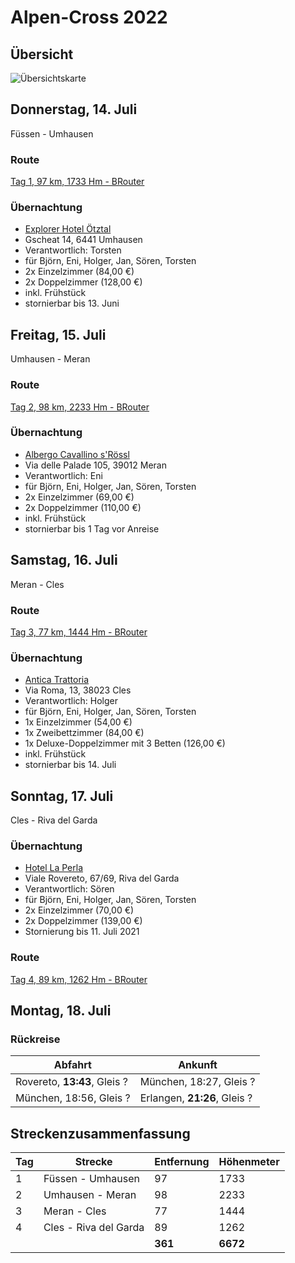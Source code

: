 # Alpen-Cross 2022

## Übersicht

![Übersichtskarte](alpenx-2022-gesamt.avif)

## Donnerstag, 14. Juli

Füssen - Umhausen

### Route

[Tag 1, 97 km, 1733 Hm - BRouter](http://brouter.de/brouter-web/#map=11/47.1909/11.0577/osm-mapnik-german_style&lonlats=10.697916,47.570142;10.643005,47.286216;10.794196,47.210153;10.927545,47.139775&profile=fastbike)

### Übernachtung

- [Explorer Hotel Ötztal](https://www.explorer-hotels.com/oetztal/)
- Gscheat 14, 6441 Umhausen
- Verantwortlich: Torsten
- für Björn, Eni, Holger, Jan, Sören, Torsten
- 2x Einzelzimmer (84,00 €)
- 2x Doppelzimmer (128,00 €)
- inkl. Frühstück
- stornierbar bis 13. Juni

## Freitag, 15. Juli

Umhausen - Meran

### Route

[Tag 2, 98 km, 2233 Hm - BRouter](http://brouter.de/brouter-web/#map=10/46.8344/11.3667/osm-mapnik-german_style&lonlats=10.927534,47.139771;10.966244,47.061995;11.16389,46.662115&profile=fastbike)

### Übernachtung

- [Albergo Cavallino s'Rössl](https://www.booking.com/hotel/it/albergo-cavallino-s-rossl.de.html)
- Via delle Palade 105, 39012 Meran
- Verantwortlich: Eni
- für Björn, Eni, Holger, Jan, Sören, Torsten
- 2x Einzelzimmer (69,00 €)
- 2x Doppelzimmer (110,00 €)
- inkl. Frühstück
- stornierbar bis 1 Tag vor Anreise

## Samstag, 16. Juli

Meran - Cles

### Route

[Tag 3, 77 km, 1444 Hm - BRouter](http://brouter.de/brouter-web/#map=11/46.4986/11.2198/osm-mapnik-german_style&lonlats=11.16389,46.662115;11.172066,46.641072;11.180112,46.628206;11.298409,46.476497;11.257553,46.427674;11.23601,46.410844;11.23498,46.410226;11.195798,46.414337;11.162109,46.419014;11.154943,46.428661;11.033803,46.36507&profile=fastbike)  

### Übernachtung

- [Antica Trattoria](http://www.anticatrattoriacles.com/)
- Via Roma, 13, 38023 Cles 
- Verantwortlich: Holger
- für Björn, Eni, Holger, Jan, Sören, Torsten
- 1x Einzelzimmer (54,00 €)
- 1x Zweibettzimmer (84,00 €)
- 1x Deluxe-Doppelzimmer mit 3 Betten (126,00 €)
- inkl. Frühstück
- stornierbar bis 14. Juli

## Sonntag, 17. Juli

Cles - Riva del Garda

### Übernachtung

- [Hotel La Perla](http://www.hotellaperla.com/de)
- Viale Rovereto, 67/69, Riva del Garda
- Verantwortlich: Sören
- für Björn, Eni, Holger, Jan, Sören, Torsten
- 2x Einzelzimmer (70,00 €)
- 2x Doppelzimmer (139,00 €)
- Stornierung bis 11. Juli 2021

### Route

[Tag 4, 89 km, 1262 Hm - BRouter](http://brouter.de/brouter-web/#map=10/46.1499/11.1470/osm-mapnik-german_style&lonlats=11.033717,46.365062;11.062675,46.339104;10.971887,46.146123;10.885048,46.044967;10.950623,46.04074;10.842991,45.884234&profile=fastbike)

## Montag, 18. Juli

### Rückreise

| Abfahrt | Ankunft |
| ------- | ------- |
| Rovereto, **13:43**, Gleis ? | München, 18:27, Gleis ? |
| München, 18:56, Gleis ? | Erlangen, **21:26**, Gleis ? |

## Streckenzusammenfassung

| Tag | Strecke               | Entfernung | Höhenmeter |
| --- | --------------------- | ---------- | ---------- |
| 1   | Füssen - Umhausen     | 97         | 1733       |
| 2   | Umhausen - Meran      | 98         | 2233       |
| 3   | Meran - Cles          | 77         | 1444       |
| 4   | Cles - Riva del Garda | 89         | 1262       |
|     |                       | **361**    | **6672**   |
